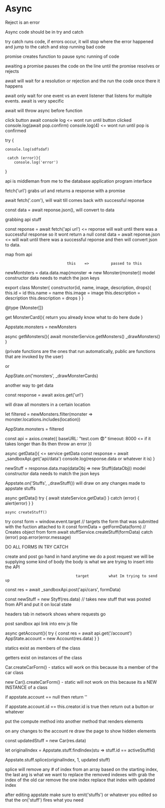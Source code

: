 # Async

Reject is an error

Async code should be in try and catch

try catch runs code, if errors occur, it will stop where the error happened and jump to the catch and stop running bad code

promise creates function to pause sync running of code

awaiting a promise pauses the code on the line until the promise resolves or rejects

await will wait for a resolution or rejection and the run the code once there it happens

await only wait for one event vs an event listener that listens for multiple events. await is very specific

await will throw async before function

click button
await console log <= wont run until button clicked
console.log(await pop.confirm)
console.log(4) <= wont run until pop is confirmed

try {
    
    console.log(sdfsdaf)

     catch (error)}{
        console.log('error')
}

api is middleman from me to the database
application program interface

fetch('url') grabs url and returns a response with a promise

await fetch('.com'), will wait till comes back with successful reponse

const data = await reponse.json(), will convert to data

grabbing api stuff

const reponse = await fetch('api url') <= reponse will wait until there was a successful response so it wont return a null
const data = await reponse.json <= will wait until there was a successful reponse and then will convert json to data.

map from api

                                this    =>          passed to this
newMontsters = data.data.map(monster => new Monster(monster))
model constructor data needs to match the json keys

export class Monster{
    constructor(id, name, image, description, drops){
        this.id = id
        this.name = name
        this.image = image
        this.description = description
        this.description = drops
    }
}

@type {Monster[]}

get MonsterCard(){
    return
    you already know what to do here dude
}

Appstate.monsters = newMonsters

async getMonsters(){
    await monsterService.getMonsters()
    _drawMonsters()
}

(private functions are the ones that run automatically, public are functions that are invoked by the user)

or

AppState.on('monsters', _drawMonsterCards)

another way to get data

const response = await axios.get('url')


will draw all monsters in a certain location

let filtered = newMonsters.filter(monster => monster.locations.includes(location))

AppState.monsters = filtered


const api = axios.create({
    baseURL: "test.com 😨"
    timeout: 8000 <= if it takes longer than 8s then throw an error
})

async getData(){ <= service getData
    const response = await _sandboxApi.get('api/data')
    console.log(response.data or whatever it is)
}

newStuff = response.data.map(dataObj => new Stuff(dataObj))
model constructor data needs to match the json keys

Appstate.on('Stuffs', _drawStuff()) will draw on any changes made to appstate stuffs

async getData()
try {
    await stateService.getData()
} catch (error) {
    alert(error)
    }
}

    async createStuff()
try
const form = window.event.target // targets the form that was submitted with the fuction attached to it
const formData = getFormData(form) // Creates object from form
await stuffService.createStuff(formData)
catch (error)
pop.error(error.message)

DO ALL FORMS IN TRY CATCH

create and post go hand in hand
anytime we do a post request we will be supplying some kind of body
the body is what we are trying to insert into the API


                                    target         what Im trying to send up
const res = await _sandboxApi.post('api/cars', formData)

const newStuff = new Styff(res.data) // takes new stuff that was posted from API and put it on local state

headers tab in network shows where requests go

post sandbox api link into env js file

async getAccount(){
    try {
        const res = await api.get('/account')
        AppState.account = new Account(res.data)
    }
}

statics exist as members of the class

getters exist on instances of the class

Car.createCarForm() - statics will work on this because its a member of the car class

new Car().createCarForm() - static will not work on this because its a NEW INSTANCE of a class

<!-- dynamic rendering -->

if appstate.account == null then return ''

if appstate.account.id == this.creator.id is true then return out a button or whatever

put the compute method into another method that renders elements

on any changes to the account re draw the page to show hidden elements


const updatedStuff = new Car(res.data)

let originalIndex = Appstate.stuff.findIndex(stu => stuff.id == activeStuffId)

Appstate.stuff.splice(originalIndex, 1, updated stuff)

splice will remove any # of index from an array based on the starting index, the last arg is what we want to replace the removed indexes with
grab the index of the old car
remove the one index
replace that index with updated index

after editing appstate make sure to emit('stuffs') or whatever you edited so that the on('stuff') fires what you need
